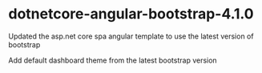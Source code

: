 # dotnetcore-angular-bootstrap-4.1.0

Updated the asp.net core spa angular template to use the latest version of bootstrap

Add default dashboard theme from the latest bootstrap version
